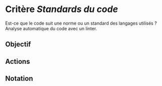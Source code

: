 # Critère *Standards du code*
Est-ce que le code suit une norme ou un standard des langages utilisés ? Analyse automatique du code avec un linter.

## Objectif


## Actions


## Notation
